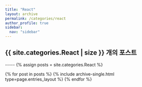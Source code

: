 ```yaml
---
title: "React"
layout: archive
permalink: /categories/react
author_profile: true
sidebar:
  nav: "sidebar"
---
```


<h2> {{ site.categories.React | size }} 개의 포스트 </h2>
-----
{% assign posts = site.categories.React %}


{% for post in posts %}
  {% include archive-single.html type=page.entries_layout %}
{% endfor %}
